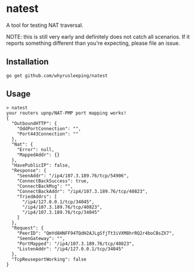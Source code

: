 # natest
A tool for testing NAT traversal.

NOTE: this is still very early and definitely does not catch all scenarios. If
it reports something different than you're expecting, please file an issue.

## Installation
```
go get github.com/whyrusleeping/natest
```

## Usage
```
> natest
your routers upnp/NAT-PMP port mapping works!
{
  "OutboundHTTP": {
    "OddPortConnection": "",
    "Port443Connection": ""
  },
  "Nat": {
    "Error": null,
    "MappedAddr": {}
  },
  "HavePublicIP": false,
  "Response": {
    "SeenAddr": "/ip4/107.3.189.76/tcp/54906",
    "ConnectBackSuccess": true,
    "ConnectBackMsg": "",
    "ConnectBackAddr": "/ip4/107.3.189.76/tcp/40823",
    "TriedAddrs": [
      "/ip4/127.0.0.1/tcp/34045",
      "/ip4/107.3.189.76/tcp/40823",
      "/ip4/107.3.189.76/tcp/34045"
    ]
  },
  "Request": {
    "PeerID": "QmYd8HNFF94TQdH2AJLgSfjTt3iVXM8hrRQ2r4boCBsZX7",
    "SeenGateway": "",
    "PortMapped": "/ip4/107.3.189.76/tcp/40823",
    "ListenAddr": "/ip4/127.0.0.1/tcp/34045"
  },
  "TcpReuseportWorking": false
}
```

